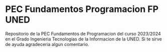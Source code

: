 # PEC Fundamentos Programacion FP UNED
Repositorio de la PEC Fundamentos de Programacion del curso 2023/2024 en el Grado Ingenieria Tecnologias de la Informacion de la UNED. Si te sirve de ayuda agradeceria algun comentario.
